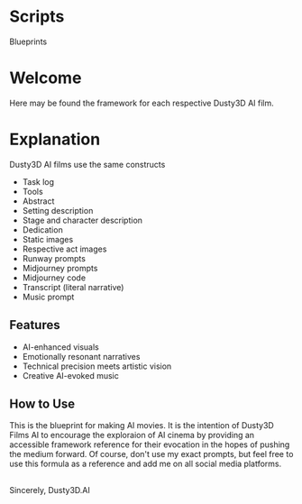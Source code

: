 # Scripts
Blueprints

# Welcome
Here may be found the framework for each respective Dusty3D AI film.

# Explanation
Dusty3D AI films use the same constructs
- Task log
- Tools
- Abstract
- Setting description
- Stage and character description
- Dedication
- Static images
- Respective act images
- Runway prompts
- Midjourney prompts
- Midjourney code
- Transcript (literal narrative)
- Music prompt

## Features
- AI-enhanced visuals
- Emotionally resonant narratives
- Technical precision meets artistic vision
- Creative AI-evoked music

## How to Use
This is the blueprint for making AI movies. It is the intention of Dusty3D Films AI to encourage the exploraion of AI cinema by providing an accessible framework reference for their evocation in the hopes of pushing the medium forward. Of course, don't use my exact prompts, but feel free to use this formula as a reference and add me on all social media platforms.
##
Sincerely,
Dusty3D.AI
